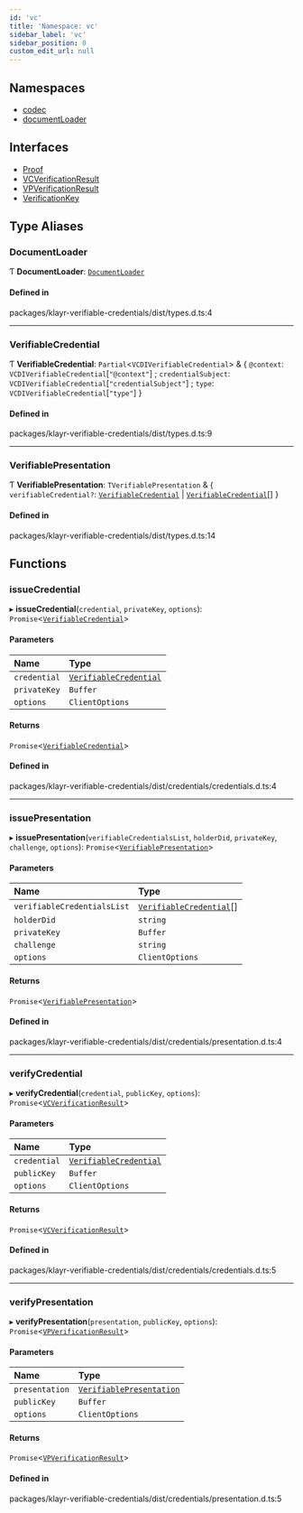 ```yaml
---
id: 'vc'
title: 'Namespace: vc'
sidebar_label: 'vc'
sidebar_position: 0
custom_edit_url: null
---
```


## Namespaces

- [codec](vc.codec.md)
- [documentLoader](vc.documentLoader.md)

## Interfaces

- [Proof](../interfaces/vc.Proof.md)
- [VCVerificationResult](../interfaces/vc.VCVerificationResult.md)
- [VPVerificationResult](../interfaces/vc.VPVerificationResult.md)
- [VerificationKey](../interfaces/vc.VerificationKey.md)

## Type Aliases

### DocumentLoader

Ƭ **DocumentLoader**: [`DocumentLoader`](did.md#documentloader)

#### Defined in

packages/klayr-verifiable-credentials/dist/types.d.ts:4

---

### VerifiableCredential

Ƭ **VerifiableCredential**: `Partial`<`VCDIVerifiableCredential`\> & { `@context`: `VCDIVerifiableCredential`[``"@context"``] ; `credentialSubject`: `VCDIVerifiableCredential`[``"credentialSubject"``] ; `type`: `VCDIVerifiableCredential`[``"type"``] }

#### Defined in

packages/klayr-verifiable-credentials/dist/types.d.ts:9

---

### VerifiablePresentation

Ƭ **VerifiablePresentation**: `TVerifiablePresentation` & { `verifiableCredential?`: [`VerifiableCredential`](vc.md#verifiablecredential) \| [`VerifiableCredential`](vc.md#verifiablecredential)[] }

#### Defined in

packages/klayr-verifiable-credentials/dist/types.d.ts:14

## Functions

### issueCredential

▸ **issueCredential**(`credential`, `privateKey`, `options`): `Promise`<[`VerifiableCredential`](vc.md#verifiablecredential)\>

#### Parameters

| Name         | Type                                                 |
| :----------- | :--------------------------------------------------- |
| `credential` | [`VerifiableCredential`](vc.md#verifiablecredential) |
| `privateKey` | `Buffer`                                             |
| `options`    | `ClientOptions`                                      |

#### Returns

`Promise`<[`VerifiableCredential`](vc.md#verifiablecredential)\>

#### Defined in

packages/klayr-verifiable-credentials/dist/credentials/credentials.d.ts:4

---

### issuePresentation

▸ **issuePresentation**(`verifiableCredentialsList`, `holderDid`, `privateKey`, `challenge`, `options`): `Promise`<[`VerifiablePresentation`](vc.md#verifiablepresentation)\>

#### Parameters

| Name                        | Type                                                   |
| :-------------------------- | :----------------------------------------------------- |
| `verifiableCredentialsList` | [`VerifiableCredential`](vc.md#verifiablecredential)[] |
| `holderDid`                 | `string`                                               |
| `privateKey`                | `Buffer`                                               |
| `challenge`                 | `string`                                               |
| `options`                   | `ClientOptions`                                        |

#### Returns

`Promise`<[`VerifiablePresentation`](vc.md#verifiablepresentation)\>

#### Defined in

packages/klayr-verifiable-credentials/dist/credentials/presentation.d.ts:4

---

### verifyCredential

▸ **verifyCredential**(`credential`, `publicKey`, `options`): `Promise`<[`VCVerificationResult`](../interfaces/vc.VCVerificationResult.md)\>

#### Parameters

| Name         | Type                                                 |
| :----------- | :--------------------------------------------------- |
| `credential` | [`VerifiableCredential`](vc.md#verifiablecredential) |
| `publicKey`  | `Buffer`                                             |
| `options`    | `ClientOptions`                                      |

#### Returns

`Promise`<[`VCVerificationResult`](../interfaces/vc.VCVerificationResult.md)\>

#### Defined in

packages/klayr-verifiable-credentials/dist/credentials/credentials.d.ts:5

---

### verifyPresentation

▸ **verifyPresentation**(`presentation`, `publicKey`, `options`): `Promise`<[`VPVerificationResult`](../interfaces/vc.VPVerificationResult.md)\>

#### Parameters

| Name           | Type                                                     |
| :------------- | :------------------------------------------------------- |
| `presentation` | [`VerifiablePresentation`](vc.md#verifiablepresentation) |
| `publicKey`    | `Buffer`                                                 |
| `options`      | `ClientOptions`                                          |

#### Returns

`Promise`<[`VPVerificationResult`](../interfaces/vc.VPVerificationResult.md)\>

#### Defined in

packages/klayr-verifiable-credentials/dist/credentials/presentation.d.ts:5

